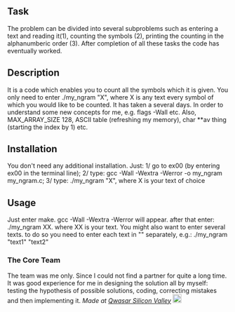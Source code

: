 ## Task
The problem can be divided into several subproblems such as entering a text and reading it(1), counting the symbols (2), printing the counting in the alphanumberic order (3). After completion of all these tasks the code has eventually worked.

## Description
It is a code which enables you to count all the symbols which it is given. You only need to enter ./my_ngram "X", where X is any text every symbol of which you would like to be counted. 
It has taken a several days. In order to understand some new concepts for me, e.g. flags -Wall etc. Also, MAX_ARRAY_SIZE 128, ASCII table (refreshing my memory), char **av thing (starting the index by 1) etc.

## Installation
You don't need any additional installation. Just: 1/ go to ex00 (by entering ex00 in the terminal line); 2/ type: gcc -Wall -Wextra -Werror -o my_ngram my_ngram.c; 3/ type: ./my_ngram "X", where X is your text of choice

## Usage
Just enter make. gcc -Wall -Wextra -Werror will appear.  after that enter:
./my_ngram XX. where XX is your text. You might also want to enter several texts. to do so you need to enter each text in "" separately, e.g.: ./my_ngram "text1" "text2"

### The Core Team
The team was me only. Since I could not find a partner for quite a long time. It was good experience for me in designing the solution all by myself: testing the hypothesis of possible solutions, coding, correcting mistakes and then implementing it.
<span><i>Made at <a href='https://qwasar.io'>Qwasar Silicon Valley</a></i></span>
<span><img alt='Qwasar Silicon Valley Logo' src='https://storage.googleapis.com/qwasar-public/qwasar-logo_50x50.png' width='20px'></span>